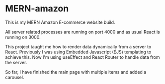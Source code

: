 # MERN-amazon

This is my MERN Amazon E-commerce website build.

All server related processes are running on port 4000 and as usual React is running on 3000.

This project taught me how to render data dynamically from a server to React. Previously I was using Embedded Javascript (EJS) templating to achieve this. Now I'm using
useEffect and React Router to handle data from the server.

So far, I have finished the main page with multiple items and added a carousel.
